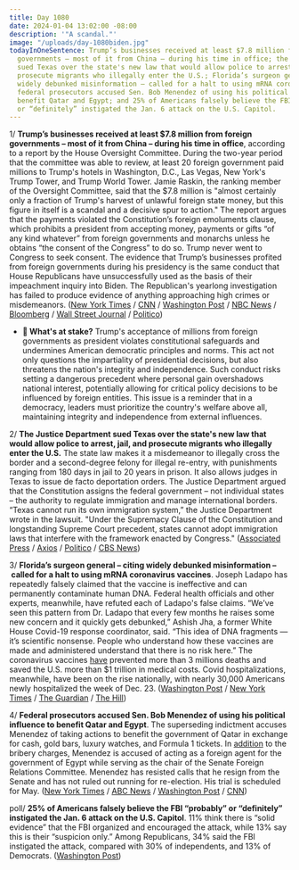 ```yaml
---
title: Day 1080
date: 2024-01-04 13:02:00 -08:00
description: '"A scandal."'
image: "/uploads/day-1080biden.jpg"
todayInOneSentence: Trump’s businesses received at least $7.8 million from foreign
  governments – most of it from China – during his time in office; the Justice Department
  sued Texas over the state's new law that would allow police to arrest, jail, and
  prosecute migrants who illegally enter the U.S.; Florida’s surgeon general – citing
  widely debunked misinformation – called for a halt to using mRNA coronavirus vaccines;
  federal prosecutors accused Sen. Bob Menendez of using his political influence to
  benefit Qatar and Egypt; and 25% of Americans falsely believe the FBI “probably”
  or “definitely” instigated the Jan. 6 attack on the U.S. Capitol.
---
```


1/ **Trump’s businesses received at least $7.8 million from foreign governments – most of it from China – during his time in office**, according to a report by the House Oversight Committee. During the two-year period that the committee was able to review, at least 20 foreign government paid millions to Trump's hotels in Washington, D.C., Las Vegas, New York's Trump Tower, and Trump World Tower. Jamie Raskin, the ranking member of the Oversight Committee, said that the $7.8 million is "almost certainly only a fraction of Trump's harvest of unlawful foreign state money, but this figure in itself is a scandal and a decisive spur to action." The report argues that the payments violated the Constitution’s foreign emoluments clause, which prohibits a president from accepting money, payments or gifts “of any kind whatever” from foreign governments and monarchs unless he obtains “the consent of the Congress” to do so. Trump never went to Congress to seek consent. The evidence that Trump’s businesses profited from foreign governments during his presidency is the same conduct that House Republicans have unsuccessfully used as the basis of their impeachment inquiry into Biden. The Republican's yearlong investigation has failed to produce evidence of anything approaching high crimes or misdemeanors. ([New York Times](https://www.nytimes.com/2024/01/04/us/politics/trump-hotels-foreign-business-report.html) / [CNN](https://www.cnn.com/2024/01/04/politics/trump-properties-china-foreign-payments/index.html) / [Washington Post](https://www.washingtonpost.com/politics/2024/01/04/report-trump-businesses-received-78-million-foreign-payments-during-presidency/) / [NBC News](https://www.nbcnews.com/politics/congress/trump-received-78-million-payments-foreign-governments-president-repor-rcna132276) / [Bloomberg](https://www.bloomberg.com/news/articles/2024-01-04/trump-hotels-made-millions-from-foreign-governments-during-term?srnd=premium&sref=MIBMEEoj) / [Wall Street Journal](https://www.wsj.com/politics/china-saudi-arabia-top-list-of-foreign-governments-that-spent-millions-at-trump-properties-during-his-presidency-277317cb?mod=hp_lead_pos1) / [Politico](https://www.politico.com/live-updates/2024/01/04/congress/new-house-dem-trump-report-foreign-payments-00133785))

* **🔎 What's at stake?** Trump's acceptance of millions from foreign governments as president violates constitutional safeguards and undermines American democratic principles and norms. This act not only questions the impartiality of presidential decisions, but also threatens the nation's integrity and independence. Such conduct risks setting a dangerous precedent where personal gain overshadows national interest, potentially allowing for critical policy decisions to be influenced by foreign entities. This issue is a reminder that in a democracy, leaders must prioritize the country's welfare above all, maintaining integrity and independence from external influences.

2/ **The Justice Department sued Texas over the state's new law that would allow police to arrest, jail, and prosecute migrants who illegally enter the U.S.** The state law makes it a misdemeanor to illegally cross the border and a second-degree felony for illegal re-entry, with punishments ranging from 180 days in jail to 20 years in prison. It also allows judges in Texas to issue de facto deportation orders. The Justice Department argued that the Constitution assigns the federal government – not individual states – the authority to regulate immigration and manage international borders. “Texas cannot run its own immigration system,” the Justice Department wrote in the lawsuit. "Under the Supremacy Clause of the Constitution and longstanding Supreme Court precedent, states cannot adopt immigration laws that interfere with the framework enacted by Congress." ([Associated Press](https://apnews.com/article/texas-immigration-border-justice-department-ad3814ef6c6160d62fd899d7570ffc0b) / [Axios](https://www.axios.com/2024/01/04/texas-doj-immigration-law-lawsuit) / [Politico](https://www.politico.com/news/2024/01/03/doj-texas-immigration-law-lawsuit-00133737) / [CBS News](https://www.cbsnews.com/news/justice-department-sues-texas-border-security-law/))

3/ **Florida’s surgeon general – citing widely debunked misinformation – called for a halt to using mRNA coronavirus vaccines**. Joseph Ladapo has repeatedly falsely claimed that the vaccine is ineffective and can permanently contaminate human DNA. Federal health officials and other experts, meanwhile, have refuted each of Ladapo's false claims. “We’ve seen this pattern from Dr. Ladapo that every few months he raises some new concern and it quickly gets debunked,” Ashish Jha, a former White House Covid-19 response coordinator, said. “This idea of DNA fragments — it’s scientific nonsense. People who understand how these vaccines are made and administered understand that there is no risk here.” The coronavirus vaccines [have](https://www.commonwealthfund.org/blog/2022/two-years-covid-vaccines-prevented-millions-deaths-hospitalizations) prevented more than 3 millions deaths and saved the U.S. more than $1 trillion in medical costs. Covid hospitalizations, meanwhile, have been on the rise nationally, with nearly 30,000 Americans newly hospitalized the week of Dec. 23. ([Washington Post](https://www.washingtonpost.com/health/2024/01/03/florida-surgeon-general-ladapo-covid-vaccine/) / [New York Times](https://www.nytimes.com/2024/01/03/health/covid-vaccines-florida.html) / [The Guardian](https://www.theguardian.com/us-news/2024/jan/04/florida-surgeon-general-covid-vaccine-misinformation-joseph-ladapo) / [The Hill](https://thehill.com/policy/healthcare/4387662-florida-surgeon-general-recommends-against-mrna-covid-shots-cites-discredited-theory/))

4/ **Federal prosecutors accused Sen. Bob Menendez of using his political influence to benefit Qatar and Egypt**. The superseding indictment accuses Menendez of taking actions to benefit the government of Qatar in exchange for cash, gold bars, luxury watches, and Formula 1 tickets. In [addition](https://whatthefuckjusthappenedtoday.com/2023/10/12/day-996/#2-federal-prosecutors-indicted-sen-b) to the bribery charges, Menendez is accused of acting as a foreign agent for the government of Egypt while serving as the chair of the Senate Foreign Relations Committee. Menendez has resisted calls that he resign from the Senate and has not ruled out running for re-election. His trial is scheduled for May. ([New York Times](https://www.nytimes.com/2024/01/02/nyregion/robert-menendez-qatar-influence.html) / [ABC News](https://abcnews.go.com/Politics/sen-bob-menendez-facing-charges-new-superseding-indictment/story?id=106056419) / [Washington Post](https://www.washingtonpost.com/national-security/2024/01/02/menendez-qatar-bribery-indictment/) / [CNN](https://www.cnn.com/2024/01/02/politics/bob-menendez-superseding-indictment-qatar/index.html))

poll/ **25% of Americans falsely believe the FBI “probably” or “definitely” instigated the Jan. 6 attack on the U.S. Capitol**. 11% think there is “solid evidence” that the FBI organized and encouraged the attack, while 13% say this is their “suspicion only.” Among Republicans, 34% said the FBI instigated the attack, compared with 30% of independents, and 13% of Democrats. ([Washington Post](https://www.washingtonpost.com/dc-md-va/2024/01/04/fbi-conspiracy-jan-6-attack-misinformation/))